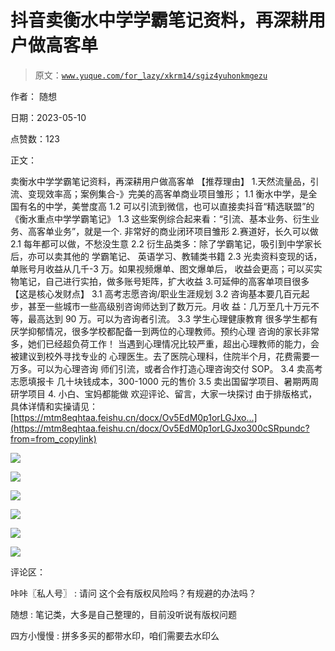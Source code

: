 # 抖音卖衡水中学学霸笔记资料，再深耕用户做高客单

> 原文：[`www.yuque.com/for_lazy/xkrm14/sgiz4yuhonkmgezu`](https://www.yuque.com/for_lazy/xkrm14/sgiz4yuhonkmgezu)

作者： 随想

日期：2023-05-10

点赞数：123

正文：

卖衡水中学学霸笔记资料，再深耕用户做高客单 【推荐理由】 1.天然流量品，引流、变现效率高；案例集合-》完美的高客单商业项目雏形； 1.1 衡水中学，是全国有名的中学，美誉度高 1.2 可以引流到微信，也可以直接卖抖音“精选联盟”的《衡水重点中学学霸笔记》 1.3 这些案例综合起来看：“引流、基本业务、衍生业务、高客单业务”，就是一个. 非常好的商业闭环项目雏形 2.赛道好，长久可以做 2.1 每年都可以做，不愁没生意 2.2 衍生品类多：除了学霸笔记，吸引到中学家长后，亦可以卖其他的 学霸笔记、 英语学习、教辅类书籍 2.3 光卖资料变现的话，单账号月收益从几千-3 万。如果视频爆单、图文爆单后， 收益会更高；可以买实物笔记，自己进行实拍，做多账号矩阵，扩大收益 3.可延伸的高客单项目很多【这是核心发财点】 3.1 高考志愿咨询/职业生涯规划 3.2 咨询基本要几百元起步，甚至一些城市一些高级别咨询师达到了数万元。月收 益：几万至几十万元不等，最高达到 90 万。可以为咨询者引流。 3.3 学生心理健康教育 很多学生都有厌学抑郁情况，很多学校都配备一到两位的心理教师。预约心理 咨询的家长非常多，她们已经超负荷工作！ 当遇到心理情况比较严重，超出心理教师的能力，会被建议到校外寻找专业的 心理医生。去了医院心理科，住院半个月，花费需要一万多。可以为心理咨询 师们引流，或者合作打造心理咨询交付 SOP。 3.4 卖高考志愿填报卡 几十块钱成本，300-1000 元的售价 3.5 卖出国留学项目、暑期两周研学项目 4\. 小白、宝妈都能做 欢迎评论、留言，大家一块探讨 由于排版格式，具体详情和实操请见： [https://mtm8eqhtaa.feishu.cn/docx/Ov5EdM0p1orLGJxo...](https://mtm8eqhtaa.feishu.cn/docx/Ov5EdM0p1orLGJxo300cSRpundc?from=from_copylink)

![](img/adff19fa088f8a065e10f53e982e793e.png)

![](img/47106c1e69aa25de36ccdee502d0cdb2.png)

![](img/e85dfd0c0df226ced03f96f89830d732.png)

![](img/b6b38250eb81dffab0c8221891e226e4.png)

![](img/228d03a91ae5ac6638befa5619c29f2c.png)

![](img/1fa82c6c0dc461f19e22af599a0c60d3.png)

评论区：

咔咔〖私人号〗 : 请问 这个会有版权风险吗？有规避的办法吗？

随想 : 笔记类，大多是自己整理的，目前没听说有版权问题

四方小慢慢 : 拼多多买的都带水印，咱们需要去水印么

